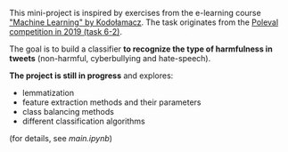 This mini-project is inspired by exercises from the e-learning course ["Machine Learning" by Kodołamacz](https://machinelearning.kodolamacz.pl/). The task originates from the [Poleval competition in 2019 (task 6-2)](https://2019.poleval.pl/index.php/tasks/task6).

The goal is to build a classifier **to recognize the type of harmfulness in tweets** (non-harmful, cyberbullying and hate-speech).

**The project is still in progress** and explores:

* lemmatization
* feature extraction methods and their parameters
* class balancing methods
* different classification algorithms

(for details, see *main.ipynb*)